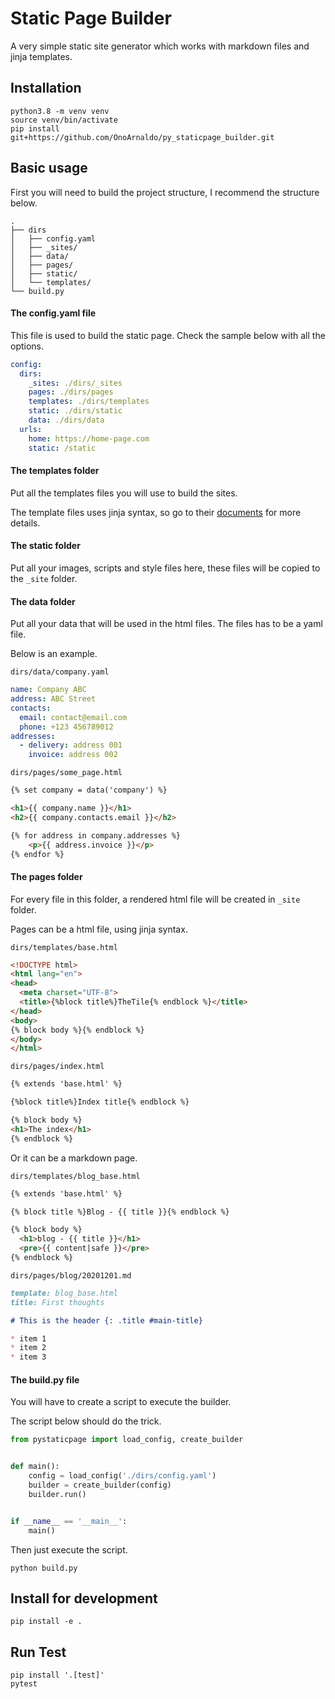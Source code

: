 # Static Page Builder

A very simple static site generator which works with markdown files and jinja templates.

## Installation

```commandline
python3.8 -m venv venv
source venv/bin/activate
pip install git+https://github.com/OnoArnaldo/py_staticpage_builder.git
```

## Basic usage

First you will need to build the project structure, I recommend the structure below.

```text
.
├── dirs
│   ├── config.yaml
│   ├── _sites/
│   ├── data/
│   ├── pages/
│   ├── static/
│   └── templates/
└── build.py
```

#### The config.yaml file

This file is used to build the static page. Check the sample below with all the options.

```yaml
config:
  dirs:
    _sites: ./dirs/_sites
    pages: ./dirs/pages
    templates: ./dirs/templates
    static: ./dirs/static
    data: ./dirs/data
  urls:
    home: https://home-page.com
    static: /static
```

#### The templates folder

Put all the templates files you will use to build the sites.

The template files uses jinja syntax, so go to their [documents](https://jinja2docs.readthedocs.io/en/stable/) for more details.

#### The static folder

Put all your images, scripts and style files here, these files will be copied to the `_site` folder.

#### The data folder

Put all your data that will be used in the html files. The files has to be a yaml file.

Below is an example.

`dirs/data/company.yaml`
```yaml
name: Company ABC
address: ABC Street
contacts:
  email: contact@email.com
  phone: +123 456789012
addresses:
  - delivery: address 001
    invoice: address 002
```

`dirs/pages/some_page.html`
```html
{% set company = data('company') %}

<h1>{{ company.name }}</h1>
<h2>{{ company.contacts.email }}</h2>

{% for address in company.addresses %}
    <p>{{ address.invoice }}</p>
{% endfor %}
```

#### The pages folder

For every file in this folder, a rendered html file will be created in `_site` folder.

Pages can be a html file, using jinja syntax.

`dirs/templates/base.html`
```html
<!DOCTYPE html>
<html lang="en">
<head>
  <meta charset="UTF-8">
  <title>{%block title%}TheTile{% endblock %}</title>
</head>
<body>
{% block body %}{% endblock %}
</body>
</html>
```

`dirs/pages/index.html`
```html
{% extends 'base.html' %}

{%block title%}Index title{% endblock %}

{% block body %}
<h1>The index</h1>
{% endblock %}
```

Or it can be a markdown page.

`dirs/templates/blog_base.html`
```html
{% extends 'base.html' %}

{% block title %}Blog - {{ title }}{% endblock %}

{% block body %}
  <h1>blog - {{ title }}</h1>
  <pre>{{ content|safe }}</pre>
{% endblock %}
```

`dirs/pages/blog/20201201.md`
```markdown
template: blog_base.html
title: First thoughts

# This is the header {: .title #main-title}

* item 1
* item 2
* item 3
```

#### The build.py file

You will have to create a script to execute the builder.

The script below should do the trick.

```python
from pystaticpage import load_config, create_builder


def main():
    config = load_config('./dirs/config.yaml')
    builder = create_builder(config)
    builder.run()


if __name__ == '__main__':
    main()
```

Then just execute the script.
```commandline
python build.py
```

## Install for development

```commandline
pip install -e .
```

## Run Test

```commandline
pip install '.[test]'
pytest
```
